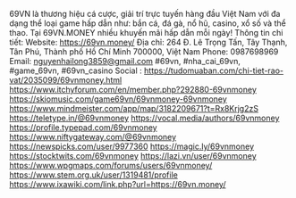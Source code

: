 69VN là thương hiệu cá cược, giải trí trực tuyến hàng đầu Việt Nam với đa dạng thể loại game hấp dẫn như: bắn cá, đá gà, nổ hũ, casino, xổ số và thể thao. Tại 69VN.MONEY nhiều khuyến mãi hấp dẫn mỗi ngày!
Thông tin chi tiết:
Website: https://69vn.money/
Địa chỉ: 264 Đ. Lê Trọng Tấn, Tây Thạnh, Tân Phú, Thành phố Hồ Chí Minh 700000, Việt Nam
Phone: 0987698969
Email: nguyenhailong3859@gmail.com
#69vn, #nha_cai_69vn, #game_69vn, #69vn_casino
Social : 
https://tudomuaban.com/chi-tiet-rao-vat/2035099/69vnmoney.html 
https://www.itchyforum.com/en/member.php?292880-69vnmoney 
https://skiomusic.com/game69vn/69vnmoney-69vnmoney 
https://www.mindmeister.com/app/map/3182209671?t=Rx8Krjg2zS 
https://teletype.in/@69vnmoney 
https://vocal.media/authors/69vnmoney 
https://profile.typepad.com/69vnmoney 
https://www.niftygateway.com/@69vnmoney 
https://newspicks.com/user/9977360 
https://magic.ly/69vnmoney 
https://stocktwits.com/69vnmoney 
https://lazi.vn/user/69vnmoney 
https://www.wpgmaps.com/forums/users/69vnmoney/ 
https://www.stem.org.uk/user/1319481/profile 
https://www.ixawiki.com/link.php?url=https://69vn.money/ 
